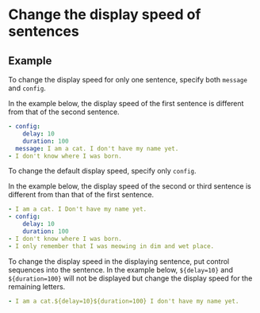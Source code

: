 Change the display speed of sentences
================================================================================

Example
--------------------------------------------------------------------------------

To change the display speed for only one sentence,
specify both `message` and `config`.

In the example below, the display speed of the first sentence
is different from that of the second sentence.

```yaml
- config:
    delay: 10
    duration: 100
  message: I am a cat. I don't have my name yet.
- I don't know where I was born.
```

To change the default display speed, specify only `config`.

In the example below, the display speed of the second or third sentence
is different from than that of the first sentence.

```yaml
- I am a cat. I Don't have my name yet.
- config:
    delay: 10
    duration: 100
- I don't know where I was born.
- I only remember that I was meowing in dim and wet place.
```

To change the display speed in the displaying sentence,
put control sequences into the sentence.
In the example below, `${delay=10}` and `${duration=100}`
will not be displayed but change the display speed for the remaining letters.

```yaml
- I am a cat.${delay=10}${duration=100} I don't have my name yet.
```
